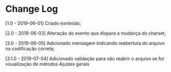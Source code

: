 # Change Log

[1.0 - 2019-06-01]
    Criado exntesão;

[2.0 - 2019-06-03]
    Alteração do evento que dispara a mudança do charset;

[3.0 - 2019-06-05]
    Adicionado mensagem indicando reabertura do arquivo na codificação correta;

[3.1.0 - 2019-07-04]
    Adicionado validação para não reabrir o arquivo se for visualização de métodos
    Ajustes gerais